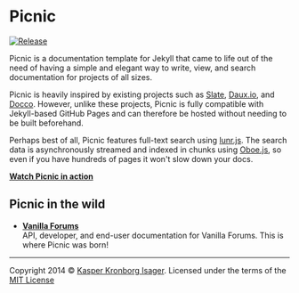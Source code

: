 # Picnic

[![Release](http://img.shields.io/github/release/kasperisager/picnic.svg?style=flat)](https://github.com/kasperisager/picnic/releases)

Picnic is a documentation template for Jekyll that came to life out of the need of having a simple and elegant way to write, view, and search documentation for projects of all sizes.

Picnic is heavily inspired by existing projects such as [Slate](https://github.com/tripit/slate), [Daux.io](https://github.com/justinwalsh/daux.io), and [Docco](https://github.com/jashkenas/docco). However, unlike these projects, Picnic is fully compatible with Jekyll-based GitHub Pages and can therefore be hosted without needing to be built beforehand.

Perhaps best of all, Picnic features full-text search using [lunr.js](http://lunrjs.com/). The search data is asynchronously streamed and indexed in chunks using [Oboe.js](http://oboejs.com/), so even if you have hundreds of pages it won't slow down your docs.

[__Watch Picnic in action__](https://kasperisager.github.io/picnic)

## Picnic in the wild

- [__Vanilla Forums__](https://vanillaforums.github.io/VanillaDocs)  
  API, developer, and end-user documentation for Vanilla Forums. This is where Picnic was born!

---
Copyright 2014 © [Kasper Kronborg Isager](http://kasperisager.github.io). Licensed under the terms of the [MIT License](LICENSE.md)
